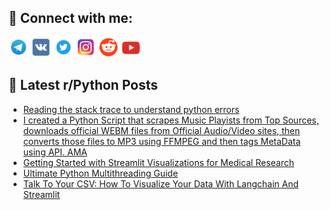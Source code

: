 ## 🔎 Connect with me:
[<img src="https://github.com/bullbesh/bullbesh/blob/main/images/Telegram.png" width="32" height="32" />](https://t.me/bullbesh)
[<img src="https://github.com/bullbesh/bullbesh/blob/main/images/VK.png" width="32" height="32" />](https://vk.com/bullbesh)
[<img src="https://github.com/bullbesh/bullbesh/blob/main/images/Twitter.png" width="32" height="32" />](https://twitter.com/bullbesh1)
[<img src="https://github.com/bullbesh/bullbesh/blob/main/images/Instagram.png" width="32" height="32" />](https://www.instagram.com/bullbesh)
[<img src="https://github.com/bullbesh/bullbesh/blob/main/images/Reddit.png" width="32" height="32" />](https://www.reddit.com/user/bullbesh)
[<img src="https://github.com/bullbesh/bullbesh/blob/main/images/YouTube.png" width="32" height="32" />](https://www.youtube.com/channel/UCtfjRs6uzgq5mfm8S06WTcg)

## 📕 Latest r/Python Posts
<!-- BLOG-POST-LIST:START -->
- [Reading the stack trace to understand python errors](https://www.reddit.com/r/Python/comments/13vx9yf/reading_the_stack_trace_to_understand_python/)
- [I created a Python Script that scrapes Music Playists from Top Sources, downloads official WEBM files from Official Audio/Video sites, then converts those files to MP3 using FFMPEG and then tags MetaData using API. AMA](https://www.reddit.com/r/Python/comments/13vwxg6/i_created_a_python_script_that_scrapes_music/)
- [Getting Started with Streamlit Visualizations for Medical Research](https://www.reddit.com/r/Python/comments/13vwuh8/getting_started_with_streamlit_visualizations_for/)
- [Ultimate Python Multithreading Guide](https://www.reddit.com/r/Python/comments/13vwk9g/ultimate_python_multithreading_guide/)
- [Talk To Your CSV: How To Visualize Your Data With Langchain And Streamlit](https://www.reddit.com/r/Python/comments/13vwe4f/talk_to_your_csv_how_to_visualize_your_data_with/)
<!-- BLOG-POST-LIST:END -->
